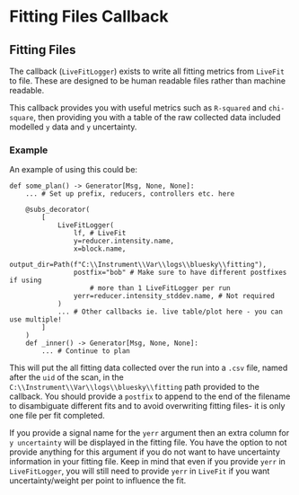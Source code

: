 # Fitting Files Callback
## Fitting Files

The callback (`LiveFitLogger`) exists to write all fitting metrics from `LiveFit` to file. These are designed to be human readable files rather than machine readable.

This callback provides you with useful metrics such as `R-squared` and `chi-square`, then providing you with a table of the raw collected data included modelled `y` data and `y` uncertainty. 

### Example
An example of using this could be: 

```{code} python
def some_plan() -> Generator[Msg, None, None]:
    ... # Set up prefix, reducers, controllers etc. here

    @subs_decorator(
        [
            LiveFitLogger(
                lf, # LiveFit
                y=reducer.intensity.name,
                x=block.name,
                output_dir=Path(f"C:\\Instrument\\Var\\logs\\bluesky\\fitting"),
                postfix="bob" # Make sure to have different postfixes if using 
                    # more than 1 LiveFitLogger per run
                yerr=reducer.intensity_stddev.name, # Not required
            )
            ... # Other callbacks ie. live table/plot here - you can use multiple!
        ]
    )
    def _inner() -> Generator[Msg, None, None]:
        ... # Continue to plan
```

This will put the all fitting data collected over the run into a `.csv` file, named after the `uid` of the scan, in the `C:\\Instrument\\Var\\logs\\bluesky\\fitting` path provided to the callback. You should provide a `postfix` to append to the end of the filename to disambiguate different fits and to avoid overwriting fitting files- it is only one file per fit completed.

If you provide a signal name for the `yerr` argument then an extra column for `y uncertainty` will be displayed in the fitting file. You have the option to not provide anything for this argument if you do not want to have uncertainty information in your fitting file. Keep in mind that even if you provide `yerr` in `LiveFitLogger`, you will still need to provide `yerr` in `LiveFit` if you want uncertainty/weight per point to influence the fit. 
